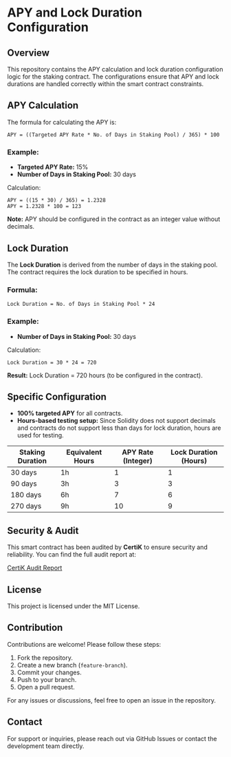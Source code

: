 # APY and Lock Duration Configuration

## Overview

This repository contains the APY calculation and lock duration configuration logic for the staking contract. The configurations ensure that APY and lock durations are handled correctly within the smart contract constraints.

## APY Calculation

The formula for calculating the APY is:

```
APY = ((Targeted APY Rate * No. of Days in Staking Pool) / 365) * 100
```

### Example:

- **Targeted APY Rate:** 15%
- **Number of Days in Staking Pool:** 30 days

Calculation:

```
APY = ((15 * 30) / 365) = 1.2328
APY = 1.2328 * 100 = 123
```

**Note:** APY should be configured in the contract as an integer value without decimals.

## Lock Duration

The **Lock Duration** is derived from the number of days in the staking pool. The contract requires the lock duration to be specified in hours.

### Formula:

```
Lock Duration = No. of Days in Staking Pool * 24
```

### Example:

- **Number of Days in Staking Pool:** 30 days

Calculation:

```
Lock Duration = 30 * 24 = 720
```

**Result:** Lock Duration = 720 hours (to be configured in the contract).

## Specific Configuration

- **100% targeted APY** for all contracts.
- **Hours-based testing setup:** Since Solidity does not support decimals and contracts do not support less than days for lock duration, hours are used for testing.

| Staking Duration | Equivalent Hours | APY Rate (Integer) | Lock Duration (Hours) |
| ---------------- | ---------------- | ------------------ | --------------------- |
| 30 days          | 1h               | 1                  | 1                     |
| 90 days          | 3h               | 3                  | 3                     |
| 180 days         | 6h               | 7                  | 6                     |
| 270 days         | 9h               | 10                 | 9                     |

## Security & Audit

This smart contract has been audited by **CertiK** to ensure security and reliability. You can find the full audit report at:

[CertiK Audit Report](https://skynet.certik.com/projects/klink-finance?auditId=Klink%20Finance#code-security)

## License

This project is licensed under the MIT License.

## Contribution

Contributions are welcome! Please follow these steps:

1. Fork the repository.
2. Create a new branch (`feature-branch`).
3. Commit your changes.
4. Push to your branch.
5. Open a pull request.

For any issues or discussions, feel free to open an issue in the repository.

## Contact

For support or inquiries, please reach out via GitHub Issues or contact the development team directly.

